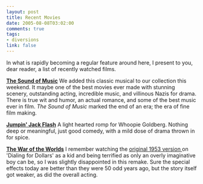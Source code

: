 ```yaml
--- 
layout: post
title: Recent Movies
date: 2005-08-08T03:02:00
comments: true
tags:
- diversions
link: false
---
```

In what is rapidly becoming a regular feature around here, I present to you, dear reader, a list of recently watched films.

<strong><a href="http://imdb.com/title/tt0059742/" title="The Sound of Music">The Sound of Music</a></strong>
We added this classic musical to our collection this weekend. It maybe one of the best movies ever made with stunning scenery, outstanding acting, incredible music, and villinous Nazis for drama. There is true wit and humor, an actual romance, and some of the best music ever in film. <em>The Sound of Music</em> marked the end of an era; the era of fine film making.

<strong><a href="http://imdb.com/title/tt0091306/" title="Jumpin' Jack Flash">Jumpin' Jack Flash</a></strong>
A light hearted romp for Whoopie Goldberg. Nothing deep or meaningful, just good comedy, with a mild dose of drama thrown in for spice.

<strong><a href="http://imdb.com/title/tt0407304/" title="The War of the Worlds">The War of the Worlds</a></strong>
I remember watching the <a href="http://imdb.com/title/tt0046534/" title="the original 1953 version">original 1953 version </a>on 'Dialing for Dollars' as a kid and being terrified as only an overly imaginative boy can be, so I was slightly disappointed in this remake. Sure the special effects today are better than they were 50 odd years ago, but the story itself got weaker, as did the overall acting.
